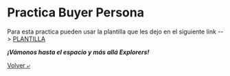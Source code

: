 # Practica Buyer Persona

Para esta practica pueden usar la plantilla que les dejo en el siguiente link --> [PLANTILLA](./2.-persona.pdf)

***¡Vámonos hasta el espacio y más allá Explorers!***

[Volver &ldca;](/01%20-%20INTRO/README.md "Regresar a página anterior")